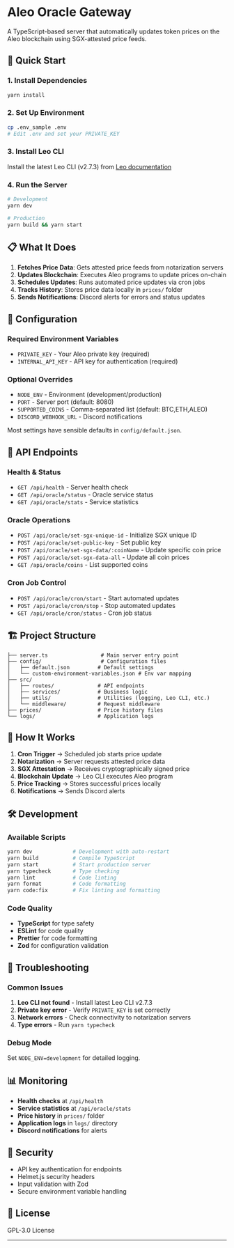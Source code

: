 # Aleo Oracle Gateway

A TypeScript-based server that automatically updates token prices on the Aleo blockchain using SGX-attested price feeds.

## 🚀 Quick Start

### 1. Install Dependencies

```bash
yarn install
```

### 2. Set Up Environment

```bash
cp .env_sample .env
# Edit .env and set your PRIVATE_KEY
```

### 3. Install Leo CLI

Install the latest Leo CLI (v2.7.3) from [Leo documentation](https://docs.leo-lang.org/getting_started/installation)

### 4. Run the Server

```bash
# Development
yarn dev

# Production
yarn build && yarn start
```

## 📋 What It Does

1. **Fetches Price Data**: Gets attested price feeds from notarization servers
2. **Updates Blockchain**: Executes Aleo programs to update prices on-chain
3. **Schedules Updates**: Runs automated price updates via cron jobs
4. **Tracks History**: Stores price data locally in `prices/` folder
5. **Sends Notifications**: Discord alerts for errors and status updates

## 🔧 Configuration

### Required Environment Variables

- `PRIVATE_KEY` - Your Aleo private key (required)
- `INTERNAL_API_KEY` - API key for authentication (required)

### Optional Overrides

- `NODE_ENV` - Environment (development/production)
- `PORT` - Server port (default: 8080)
- `SUPPORTED_COINS` - Comma-separated list (default: BTC,ETH,ALEO)
- `DISCORD_WEBHOOK_URL` - Discord notifications

Most settings have sensible defaults in `config/default.json`.

## 📡 API Endpoints

### Health & Status

- `GET /api/health` - Server health check
- `GET /api/oracle/status` - Oracle service status
- `GET /api/oracle/stats` - Service statistics

### Oracle Operations

- `POST /api/oracle/set-sgx-unique-id` - Initialize SGX unique ID
- `POST /api/oracle/set-public-key` - Set public key
- `POST /api/oracle/set-sgx-data/:coinName` - Update specific coin price
- `POST /api/oracle/set-sgx-data-all` - Update all coin prices
- `GET /api/oracle/coins` - List supported coins

### Cron Job Control

- `POST /api/oracle/cron/start` - Start automated updates
- `POST /api/oracle/cron/stop` - Stop automated updates
- `GET /api/oracle/cron/status` - Cron job status

## 🏗️ Project Structure

```
├── server.ts                 # Main server entry point
├── config/                   # Configuration files
│   ├── default.json         # Default settings
│   └── custom-environment-variables.json # Env var mapping
├── src/
│   ├── routes/              # API endpoints
│   ├── services/            # Business logic
│   ├── utils/               # Utilities (logging, Leo CLI, etc.)
│   └── middleware/          # Request middleware
├── prices/                  # Price history files
└── logs/                    # Application logs
```

## 🔄 How It Works

1. **Cron Trigger** → Scheduled job starts price update
2. **Notarization** → Server requests attested price data
3. **SGX Attestation** → Receives cryptographically signed price
4. **Blockchain Update** → Leo CLI executes Aleo program
5. **Price Tracking** → Stores successful prices locally
6. **Notifications** → Sends Discord alerts

## 🛠️ Development

### Available Scripts

```bash
yarn dev             # Development with auto-restart
yarn build           # Compile TypeScript
yarn start           # Start production server
yarn typecheck       # Type checking
yarn lint            # Code linting
yarn format          # Code formatting
yarn code:fix        # Fix linting and formatting
```

### Code Quality

- **TypeScript** for type safety
- **ESLint** for code quality
- **Prettier** for code formatting
- **Zod** for configuration validation

## 🐛 Troubleshooting

### Common Issues

1. **Leo CLI not found** - Install latest Leo CLI v2.7.3
2. **Private key error** - Verify `PRIVATE_KEY` is set correctly
3. **Network errors** - Check connectivity to notarization servers
4. **Type errors** - Run `yarn typecheck`

### Debug Mode

Set `NODE_ENV=development` for detailed logging.

## 📊 Monitoring

- **Health checks** at `/api/health`
- **Service statistics** at `/api/oracle/stats`
- **Price history** in `prices/` folder
- **Application logs** in `logs/` directory
- **Discord notifications** for alerts

## 🔐 Security

- API key authentication for endpoints
- Helmet.js security headers
- Input validation with Zod
- Secure environment variable handling

## 📄 License

GPL-3.0 License

---
